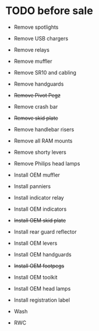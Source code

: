 # TODO before sale

* Remove spotlights

* Remove USB chargers

* Remove relays

* Remove muffler

* Remove SR10 and cabling

* Remove handguards

* ~~Remove Pivot Pegz~~

* Remove crash bar

* ~~Remove skid plate~~

* Remove handlebar risers

* Remove all RAM mounts

* Remove shorty levers

* Remove Philips head lamps

* Install OEM muffler

* Install panniers

* Install indicator relay

* Install OEM indicators

* ~~Install OEM skid plate~~

* Install rear guard reflector

* Install OEM levers

* Install OEM handguards

* ~~Install OEM footpegs~~

* Install OEM toolkit

* Install OEM head lamps

* Install registration label

* Wash

* RWC

